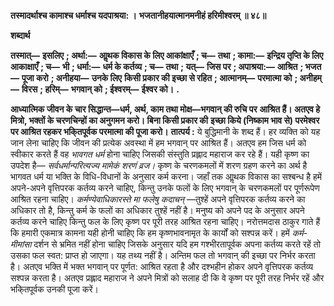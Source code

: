 **तस्मादर्थाश्च कामाश्च धर्माश्च यदपाश्रया: ।** **भजतानीहयात्मानमनीहं हरिमीश्वरम् ॥ ४८॥** 

**शब्दार्थ** 

**तस्मात्—** **इसलिए** **; अर्था:—** **आॢथक विकास के लिए आकांक्षाएँ** **; च—** **तथा** **; कामा:—** **इन्द्रिय तृप्ति के लिए आकाक्षाएँ** **; च—** **भी** **; धर्मा:—** **धर्म के कर्तव्य** **; च—** **तथा** **; यत्—** **जिस पर** **; अपाश्रया:—** **आश्रित** **; भजत—** **पूजा करो** **; अनीहया—** **उनके लिए** **किसी प्रकार की इच्छा से रहित** **; आत्मानम्—** **परमात्मा को** **; अनीहम्—** **विरस** **; हरिम्—** **भगवान् को** **; ईश्वरम्—** **ईश्वर को।** **.** 

**आध्यात्मिक जीवन के चार सिद्धान्त—धर्म, अर्थ, काम तथा मोक्ष—भगवान् की रुचि पर** **आश्रित हैं। अतएव हे मित्रो, भक्तों के चरणचिन्हों का अनुगमन करो। बिना किसी प्रकार की** **इच्छा किये (निष्काम भाव से) परमेश्वर पर आश्रित रहकर भकि्तपूर्वक परमात्मा की पूजा करो।** **तात्पर्य :** ये बुद्धिमानी के शब्द हैं। हर व्यक्ति को यह जान लेना चाहिए कि जीवन की प्रत्येक अवस्था में हम भगवान् पर आश्रित हैं। अतएव हम जिस धर्म को स्वीकार करते हैं वह *भावगत धर्म*  होना चाहिए जिसकी संस्तुति प्रह्लाद महाराज कर रहे हैं। यही कृष्ण का उपदेश है— *सर्वधर्मान्परित्यज्य* *मामेकं शरणं व्रज।* कृष्ण के चरणकमलों में शरण ग्रहण करने का अर्थ है भागवत धर्म या भक्ति के विधि-विधानों के अनुसार कर्म करना। जहाँ तक आॢथक विकास का सश्बन्ध है हमें अपने-अपने वृत्तिपरक कर्तव्य करने चाहिए, किन्तु उनके फलों के लिए भगवान् के चरणकमलों पर पूर्णरूपेण आश्रित रहना चाहिए। *कर्मण्येवाधिकारस्ते मा फलेषु कदाचन्* —तुश्हें अपने वृत्तिपरक कर्तव्य करने का अधिकार तो है, किन्तु कर्म के फलों का अधिकार तुश्हें नहीं है। मनुष्य को अपने पद के अनुसार अपने कर्तव्य करने चाहिए किन्तु फल के लिए कृष्ण पर पूरी तरह आश्रित रहना चाहिए। नरोत्तमदास ठाकुर गाते हैं कि हमारी एकमात्र कामना यही होनी चाहिए कि हम कृष्णभावनामृत के कार्यों को सश्पन्न करें। हमें *कर्म-मीमांसा* दर्शन से भ्रमित नहीं होना चाहिए जिसके अनुसार यदि हम गश्भीरतापूर्वक अपना कर्तव्य करते रहें तो उसका फल स्वत: प्राप्त हो जाएगा। यह तथ्य नहीं है। अन्तिम फल तो भगवान् की इच्छा पर निर्भर करता है। अतएव भक्ति में भक्त भगवान् पर पूर्णत: आश्रित रहता है और दश्भहीन होकर अपने वृत्तिपरक कर्तव्य सश्पन्न करता है। अतएव प्रह्लाद महाराज ने अपने मित्रों को सलाह दी कि वे कृष्ण पर पूरी तरह निर्भर रहें और भकि्तपूर्वक उनकी पूजा करें।  